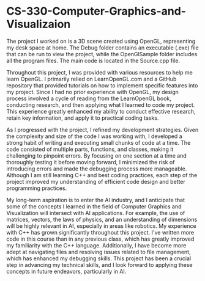 # CS-330-Computer-Graphics-and-Visualizaion

The project I worked on is a 3D scene created using OpenGL, representing my desk space at home. The Debug folder contains an executable (.exe) file that can be run to view the project, while the OpenGlSample folder includes all the program files. The main code is located in the Source.cpp file.

Throughout this project, I was provided with various resources to help me learn OpenGL. I primarily relied on LearnOpenGL.com and a GitHub repository that provided tutorials on how to implement specific features into my project. Since I had no prior experience with OpenGL, my design process involved a cycle of reading from the LearnOpenGL book, conducting research, and then applying what I learned to code my project. This experience greatly enhanced my ability to conduct effective research, retain key information, and apply it to practical coding tasks.

As I progressed with the project, I refined my development strategies. Given the complexity and size of the code I was working with, I developed a strong habit of writing and executing small chunks of code at a time. The code consisted of multiple parts, functions, and classes, making it challenging to pinpoint errors. By focusing on one section at a time and thoroughly testing it before moving forward, I minimized the risk of introducing errors and made the debugging process more manageable. Although I am still learning C++ and best coding practices, each step of the project improved my understanding of efficient code design and better programming practices.

My long-term aspiration is to enter the AI industry, and I anticipate that some of the concepts I learned in the field of Computer Graphics and Visualization will intersect with AI applications. For example, the use of matrices, vectors, the laws of physics, and an understanding of dimensions will be highly relevant in AI, especially in areas like robotics. My experience with C++ has grown significantly throughout this project. I've written more code in this course than in any previous class, which has greatly improved my familiarity with the C++ language. Additionally, I have become more adept at navigating files and resolving issues related to file management, which has enhanced my debugging skills. This project has been a crucial step in advancing my technical skills, and I look forward to applying these concepts in future endeavors, particularly in AI.
